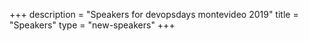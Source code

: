+++
description = "Speakers for devopsdays montevideo 2019"
title = "Speakers"
type = "new-speakers"
+++